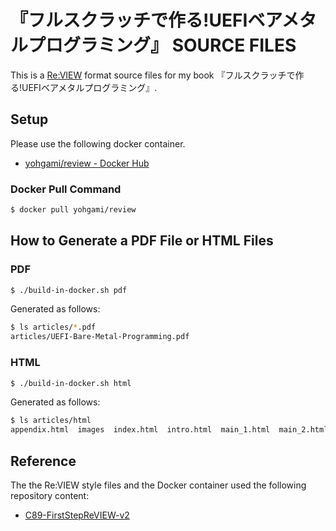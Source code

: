 # 『フルスクラッチで作る!UEFIベアメタルプログラミング』 SOURCE FILES

This is a [Re:VIEW](https://reviewml.org/) format source files for my book 『フルスクラッチで作る!UEFIベアメタルプログラミング』.

## Setup

Please use the following docker container.

 * [yohgami/review - Docker Hub](https://hub.docker.com/r/yohgami/review)

### Docker Pull Command

```sh
$ docker pull yohgami/review
```

## How to Generate a PDF File or HTML Files

### PDF

```sh
$ ./build-in-docker.sh pdf
```

Generated as follows:

```sh
$ ls articles/*.pdf
articles/UEFI-Bare-Metal-Programming.pdf
```

### HTML

```sh
$ ./build-in-docker.sh html
```

Generated as follows:

```sh
$ ls articles/html
appendix.html  images  index.html  intro.html  main_1.html  main_2.html  main_3.html  main_4.html  main_5.html  postscript.html  refs.html  style.css
```

## Reference

The the Re:VIEW style files and the Docker container used the following repository content:

 * [C89-FirstStepReVIEW-v2](https://github.com/TechBooster/C89-FirstStepReVIEW-v2)

